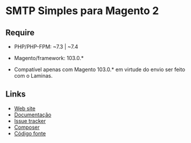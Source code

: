 # SMTP Simples para Magento 2

## Require
* PHP/PHP-FPM: ~7.3 | ~7.4
* Magento/framework: 103.0.*

* Compatível apenas com Magento 103.0.* em virtude do envio ser feito com o Laminas.

## Links

* [Web site](https://www.eloom.com.br/smtp)
* [Documentação](https://docs.eloom.com.br/smtp)
* [Issue tracker](https://github.com/eloom/module-smtp/issues)
* [Composer](https://app.repman.io/organization/eloom-open/package/26c7f74f-bcf1-4698-9bc5-21aeaf14fe99/details)
* [Código fonte](https://github.com/eloom/module-smtp)